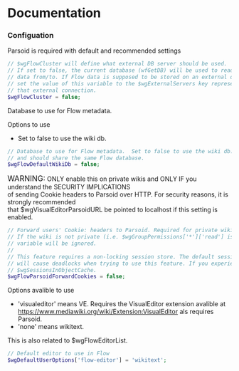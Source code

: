 Documentation
=========

### Configuation

Parsoid is required with default and recommended settings

```php
// $wgFlowCluster will define what external DB server should be used.
// If set to false, the current database (wfGetDB) will be used to read/write
// data from/to. If Flow data is supposed to be stored on an external database,
// set the value of this variable to the $wgExternalServers key representing
// that external connection.
$wgFlowCluster = false;
```

Database to use for Flow metadata.

Options to use

* Set to false to use the wiki db.

```php
// Database to use for Flow metadata.  Set to false to use the wiki db.  Any number of wikis can
// and should share the same Flow database.
$wgFlowDefaultWikiDb = false;
```

<big>WARNING:</big> ONLY enable this on private wikis and ONLY IF you understand the SECURITY IMPLICATIONS <br> of sending Cookie headers to Parsoid over HTTP. For security reasons, it is strongly recommended <br> that $wgVisualEditorParsoidURL be pointed to localhost if this setting is enabled.

```php
// Forward users' Cookie: headers to Parsoid. Required for private wikis (login required to read).
// If the wiki is not private (i.e. $wgGroupPermissions['*']['read'] is true) this configuration
// variable will be ignored.
//
// This feature requires a non-locking session store. The default session store will not work and
// will cause deadlocks when trying to use this feature. If you experience deadlock issues, enable
// $wgSessionsInObjectCache.
$wgFlowParsoidForwardCookies = false;
```

Options avalible to use

* 'visualeditor' means VE. Requires the VisualEditor extension avalible at https://www.mediawiki.org/wiki/Extension:VisualEditor als requires Parsoid.
* 'none' means wikitext.

This is also related to $wgFlowEditorList.

```php
// Default editor to use in Flow
$wgDefaultUserOptions['flow-editor'] = 'wikitext';
```
